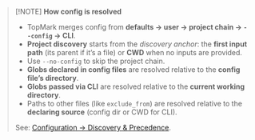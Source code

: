 <!--
topmark:header:start

  project      : TopMark
  file         : config-resolution.md
  file_relpath : docs/_snippets/config-resolution.md
  license      : MIT
  copyright    : (c) 2025 Olivier Biot

topmark:header:end
-->

> [!NOTE] **How config is resolved**
>
> - TopMark merges config from **defaults → user → project chain → `--config` → CLI**.
> - **Project discovery** starts from the *discovery anchor*: the **first input path** (its parent
>   if it’s a file) or **CWD** when no inputs are provided.
> - Use `--no-config` to skip the project chain.
> - **Globs declared in config files** are resolved relative to the **config file’s directory**.
> - **Globs passed via CLI** are resolved relative to the **current working directory**.
> - Paths to other files (like `exclude_from`) are resolved relative to the **declaring source**
>   (config dir or CWD for CLI).
>
> See: [Configuration → Discovery & Precedence](../configuration/discovery.md).
